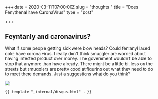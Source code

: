 +++
date = 2020-03-11T07:00:00Z
slug = "thoughts "
title = "Does Fenythenal have CaronaVirus"
type = "post"

+++
## Feyntanly and caronavirus?

What if some people getting sick were blow heads? Could fentanyl laced coke have corona virus. I really don't think smuggler are worried about having infected product over money. The government wouldn't be able to stop that anymore than have already. There might be a little bit less on the streets but smugglers are pretty good at figuring out what they need to do to meet there demands. Just a suggestions what do you think?

![](http://www.freakingnews.com/pictures/99000/Al-Pacino-Egghead-in-Scarface--99119.jpg)

    {{ template "_internal/disqus.html" . }}